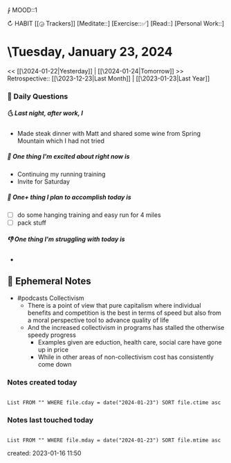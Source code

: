 ⨑ MOOD::1

↻ HABIT [[◶ Trackers]]
[Meditate::]
[Exercise::✅]
[Read::]
[Personal Work::]

# \Tuesday, January 23, 2024

\<\< [[\2024-01-22|Yesterday]] | [[\2024-01-24|Tomorrow]] >>
Retrospective:: [[\2023-12-23|Last Month]] | [[\2023-01-23|Last Year]]

### 📅 Daily Questions

##### 🌜 Last night, after work, I

- Made steak dinner with Matt and shared some wine from Spring Mountain which I had not tried  

##### 🙌 One thing I'm excited about right now is

- Continuing my running training
- Invite for Saturday

##### 🚀 One+ thing I plan to accomplish today is

- [ ] do some hanging training and easy run for 4 miles
- [ ] pack stuff

##### 👎 One thing I'm struggling with today is

-

## 📝 Ephemeral Notes

- #podcasts Collectivism
	- There is a point of view that pure capitalism where individual benefits and competition is the best in terms of speed but also from a moral perspective tool to advance quality of life
	- And the increased collectivism in programs has stalled the otherwise speedy progress
		- Examples given are eduction, health care, social care have gone up in price 
		- While in other areas of non-collectivism cost has consistently come down

### Notes created today

```dataview

List FROM "" WHERE file.cday = date("2024-01-23") SORT file.ctime asc

```

### Notes last touched today

```dataview

List FROM "" WHERE file.mday = date("2024-01-23") SORT file.mtime asc

```

created: 2023-01-16 11:50
